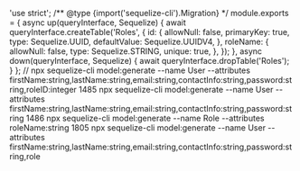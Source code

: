 'use strict';
/** @type {import('sequelize-cli').Migration} */
module.exports = {
  async up(queryInterface, Sequelize) {
    await queryInterface.createTable('Roles', {
      id: {
        allowNull: false,
        primaryKey: true,
        type: Sequelize.UUID,
        defaultValue: Sequelize.UUIDV4,
      },
      roleName: {
        allowNull: false,
        type: Sequelize.STRING,
        unique: true,
      },
    });
  },
  async down(queryInterface, Sequelize) {
    await queryInterface.dropTable('Roles');
  }
};
// npx sequelize-cli model:generate --name User --attributes firstName:string,lastName:string,email:string,contactInfo:string,password:string,roleID:integer
1485  npx sequelize-cli model:generate --name User --attributes firstName:string,lastName:string,email:string,contactInfo:string,password:string
 1486  npx sequelize-cli model:generate --name Role --attributes roleName:string
 1805  npx sequelize-cli model:generate --name User --attributes firstName:string,lastName:string,email:string,contactInfo:string,password:string,role